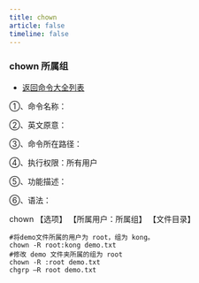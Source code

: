 ```yaml
---
title: chown
article: false
timeline: false
---
```

### chown 所属组

- [返回命令大全列表](../command.md#文件管理)

①、命令名称：

②、英文原意：

③、命令所在路径：

④、执行权限：所有用户

⑤、功能描述：

⑥、语法：

chown 【选项】 【所属用户：所属组】 【文件目录】

```
#将demo文件所属的用户为 root，组为 kong。
chown -R root:kong demo.txt
#修改 demo 文件夹所属的组为 root
chown -R :root demo.txt
chgrp –R root demo.txt
```
